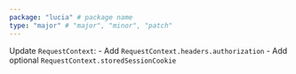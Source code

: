 ```yaml
---
package: "lucia" # package name
type: "major" # "major", "minor", "patch"
---
```


Update `RequestContext`:
    - Add `RequestContext.headers.authorization`
    - Add optional `RequestContext.storedSessionCookie`